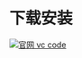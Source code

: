# 下载安装

[![](https://img.shields.io/badge/官网-vc_code-red.svg "官网 vc code")](https://code.visualstudio.com/)